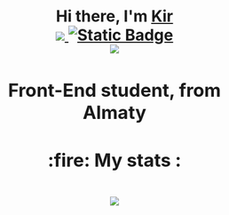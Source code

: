 <h1 align="center">Hi there, I'm <a href="https://discordapp.com/users/761964526463221800/" target="_blank">Kir</a> 
<div id="badges">
  <a href="https://discordapp.com/users/761964526463221800/" target="_blank">
    <img src="https://img.shields.io/badge/Discord-%235865F2.svg?style=for-the-badge&logo=discord&logoColor=white" target="_blank">
  </a>
  <a href="https://t.me/saxeni">
    <img alt="Static Badge" src="https://img.shields.io/badge/Telegram-8A2BE2?style=for-the-badge&logo=telegram&logoColor=white&link=https%3A%2F%2Ft.me%2Fsaxeni">
  <a>
</div>

  
  <img src="http://github-readme-streak-stats.herokuapp.com?user=k1rgam9r&theme=dark&hide_border=true&card_width=500">
<h3 align="center">Front-End student, from Almaty</h3>

<h3 align="center">:fire: My stats :<h3>
<p align="center"><img src="https://github-readme-stats.vercel.app/api/top-langs/?username=k1rgam9r&layout=donut&theme=dark&border_color=151515"></p>
  
